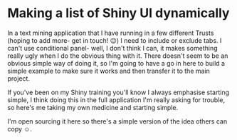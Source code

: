 # Making a list of Shiny UI dynamically

In a text mining application that I have running in a few different Trusts (hoping to add more- get in touch! :wink:) I need to include or exclude tabs. I can't use conditional panel- well, I don't think I can, it makes something really ugly when I do the obvious thing with it. There doesn't seem to be an obvious simple way of doing it, so I'm going to have a go in here to build a simple example to make sure it works and then transfer it to the main project.

If you've been on my Shiny training you'll know I always emphasise starting simple, I think doing this in the full application I'm really asking for trouble, so here's me taking my own medicine and starting simple.

I'm open sourcing it here so there's a simple version of the idea others can copy :relaxed:.